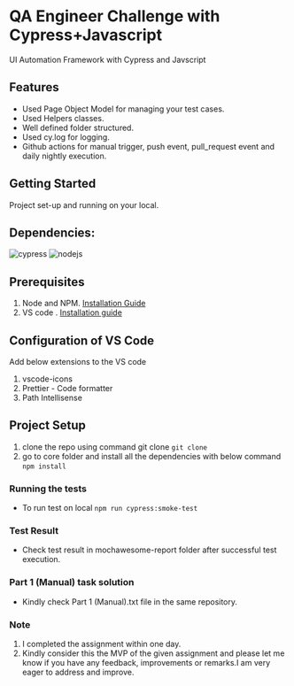 # QA Engineer Challenge with Cypress+Javascript

UI Automation Framework with Cypress and Javscript
## Features
- Used Page Object Model for managing your test cases.
- Used Helpers classes.
- Well defined folder structured.
- Used cy.log for logging.
- Github actions for manual trigger, push event, pull_request event and daily nightly execution.

## Getting Started
Project set-up and running on your local.

## Dependencies:
![cypress](https://img.shields.io/badge/cypress-v9.7.0-green) ![nodejs](<https://img.shields.io/badge/nodejs%20(LTS)-%20v16.14.2-green>)

## Prerequisites
1. Node and NPM. [Installation Guide](https://nodejs.org/en/download/)
2. VS code . [Installation guide](https://code.visualstudio.com/)

## Configuration of VS Code
Add below extensions to the VS code
1. vscode-icons
2. Prettier - Code formatter
3. Path Intellisense

## Project Setup
1. clone the repo using command git clone `git clone`
2. go to core folder and install all the dependencies with below command `npm install`

### Running the tests
- To run test on local `npm run cypress:smoke-test`

### Test Result
- Check test result in mochawesome-report folder after successful test execution.

### Part 1 (Manual) task solution
- Kindly check Part 1 (Manual).txt file in the same repository.

### Note
1. I completed the assignment within one day.
2. Kindly consider this the MVP of the given assignment and please let me know if you have any feedback, improvements or remarks.I am very eager to address and improve.
